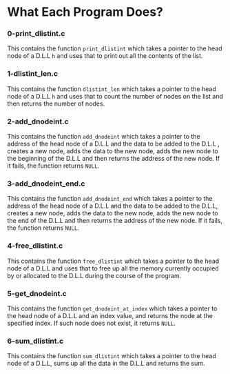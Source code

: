 # What Each Program Does?

### 0-print_dlistint.c
This contains the function `print_dlistint` which takes a pointer to the head node of a D.L.L `h` and uses that to print out all the contents of the list.

### 1-dlistint_len.c
This contains the function `dlistint_len` which takes a pointer to the head node of a D.L.L `h` and uses that to count the number of nodes on the list and then returns the number of nodes.

### 2-add_dnodeint.c
This contains the function `add_dnodeint` which takes a pointer to the address of the head node of a D.L.L and the data to be added to the D.L.L , creates a new node, adds the data to the new node, adds the new node to the beginning of the D.L.L and then returns the address of the new node. If it fails, the function returns `NULL`.

### 3-add_dnodeint_end.c
This contains the function `add_dnodeint_end` which takes a pointer to the address of the head node of a D.L.L and the data to be added to the D.L.L, creates a new node, adds the data to the new node, adds the new node to the end of the D.L.L and then returns the address of the new node. If it fails, the function returns `NULL`.

### 4-free_dlistint.c
This contains the function `free_dlistint` which takes a pointer to the head node of a D.L.L and uses that to free up all the memory currently occupied by or allocated to the D.L.L during the course of the program.

### 5-get_dnodeint.c
This contains the function `get_dnodeint_at_index` which takes a pointer to the head node of a D.L.L and an index value, and returns the node at the specified index. If such node does not exist, it returns `NULL`.

### 6-sum_dlistint.c
This contains the function `sum_dlistint` which takes a pointer to the head node of a D.L.L, sums up all the data in the D.L.L and returns the sum.

###    
